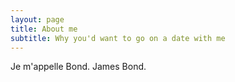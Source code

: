 ```yaml
---
layout: page
title: About me
subtitle: Why you'd want to go on a date with me
---
```


Je m'appelle Bond. James Bond.
